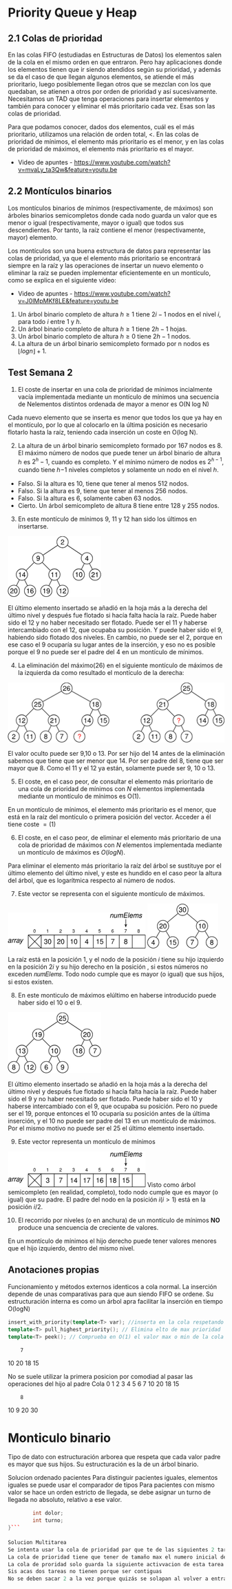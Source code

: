 # Priority Queue y Heap

## 2.1 Colas de prioridad
En las colas FIFO (estudiadas en Estructuras de Datos) los elementos salen de la cola en el mismo orden en que entraron. Pero hay aplicaciones donde los elementos tienen que ir siendo atendidos según su prioridad, y además se da el caso de que llegan algunos elementos, se atiende el más prioritario, luego posiblemente llegan otros que se mezclan con los que quedaban, se atienen a otros por orden de prioridad y así sucesivamente. Necesitamos un TAD que tenga operaciones para insertar elementos y también para conocer y eliminar el más prioritario cada vez. Esas son las colas de prioridad. 

Para que podamos conocer, dados dos elementos, cuál es el más prioritario, utilizamos una relación de orden total, <. En las colas de prioridad de mínimos, el elemento más prioritario es el menor, y en las colas de prioridad de máximos, el elemento más prioritario es el mayor.

- Video de apuntes - https://www.youtube.com/watch?v=mvaLy_ta3Qw&feature=youtu.be

## 2.2 Montículos binarios
Los montículos binarios de mínimos (respectivamente, de máximos) son árboles binarios semicompletos donde cada nodo guarda un valor que es menor o igual (respectivamente, mayor o igual) que todos sus descendientes. Por tanto, la raíz contiene el menor (respectivamente, mayor) elemento.

Los montículos son una buena estructura de datos para representar las colas de prioridad, ya que el elemento más prioritario se encontrará siempre en la raíz y las operaciones de insertar un nuevo elemento o eliminar la raíz se pueden implementar eficientemente en un montículo, como se explica en el siguiente vídeo:
- Video de apuntes - https://www.youtube.com/watch?v=J0lMpMKf8LE&feature=youtu.be

1. Un árbol binario completo de altura $h≥1$ tiene $2i−1$ nodos en el nivel $i$, para todo $i$ entre $1$ y $h$.
2. Un árbol binario completo de altura $h≥1$ tiene $2h−1$ hojas.
3. Un árbol binario completo de altura $h≥0$ tiene $2h−1$ nodos.
4. La altura de un árbol binario semicompleto formado por n nodos es $⌊log n⌋+1$.

## Test Semana 2
1. El coste de insertar en una cola de prioridad de mínimos incialmente vacía implementada mediante un montículo de mínimos una secuencia de Nelementos distintos ordenada de mayor a menor es O(N log N)

Cada nuevo elemento que se inserta es menor que todos los que ya hay en el montículo, por lo que al colocarlo en la última posición es necesario flotarlo hasta la raíz, teniendo cada inserción un coste en O(log N).

 2. La altura de un árbol binario semicompleto formado por 167 nodos es 8.
 El máximo número de nodos que puede tener un árbol binario de altura ℎ es $2^ℎ−1$, cuando es completo. Y el mínimo número de nodos es $2^{ℎ−1}$, cuando tiene ℎ−1 niveles completos y solamente un nodo en el nivel ℎ.

- Falso. Si la altura es 10, tiene que tener al menos 512 nodos.
- Falso. Si la altura es 9, tiene que tener al menos 256 nodos.
- Falso. Si la altura es 6, solamente caben 63 nodos.
- Cierto. Un árbol semicompleto de altura 8 tiene entre 128 y 255 nodos.

3. En este montículo de mínimos 9, 11 y 12 han sido los últimos en insertarse.

![alt text](.\Assets\TestMonticulos1.png)

El último elemento insertado se añadió en la hoja más a la derecha del último nivel y después fue flotado si hacía falta hacía la raíz. Puede haber sido el 12 y no haber necesitado ser flotado. Puede ser el 11 y haberse intercambiado con el 12, que ocupaba su posición. Y puede haber sido el 9, habiendo sido flotado dos niveles. En cambio, no puede ser el 2, porque en ese caso el 9 ocuparía su lugar antes de la inserción, y eso no es posible porque el 9 no puede ser el padre del 4 en un montículo de mínimos.

4. La eliminación del máximo(26) en el siguiente montículo de máximos de la izquierda da como resultado el montículo de la derecha:

![alt text](.\Assets\testMonticulos2.png)

El valor oculto puede ser 9,10 o 13. Por ser hijo del 14 antes de la eliminación sabemos que tiene que ser menor que 14. Por ser padre del 8, tiene que ser mayor que 8. Como el 11 y el 12 ya están, solamente puede ser 9, 10 o 13.

5.  El coste, en el caso peor, de consultar el elemento más prioritario de una cola de prioridad de mínimos con $N$ elementos implementada mediante un montículo de mínimos es O(1).

En un montículo de mínimos, el elemento más prioritario es el menor, que está en la raíz del montículo o primera posición del vector. Acceder a él tiene coste $=(1)$

6. El coste, en el caso peor, de eliminar el elemento más prioritario de una cola de prioridad de máximos con $N$ elementos implementada mediante un montículo de máximos es $O(log N)$.

Para eliminar el elemento más prioritario la raíz del árbol se sustituye por el último elemento del último nivel, y este es hundido en el caso peor la altura del árbol, que es logarítmica respecto al número de nodos.

7. Este vector se representa con el siguiente montículo de máximos.

![alt text](.\Assets\testMonticulos3.png)
![alt text](.\Assets\testMonticulos4.png)

La raíz está en la posición 1, y el nodo de la posición $i$ tiene su hijo izquierdo en la posición $2i$ y su hijo derecho en la posición , si estos números no exceden 𝑛𝑢𝑚𝐸𝑙𝑒𝑚𝑠. Todo nodo cumple que es mayor (o igual) que sus hijos, si estos existen.

8. En este monticulo de máximos elúltimo en haberse introducido puede haber sido el 10 o el 9.

![alt text](.\Assets\testMonticulos5.png)

El último elemento insertado se añadió en la hoja más a la derecha del último nivel y después fue flotado si hacía falta hacía la raíz. Puede haber sido el 9 y no haber necesitado ser flotado. Puede haber sido el 10 y haberse intercambiado con el 9, que ocupaba su posición. Pero no puede ser el 19, porque entonces el 10 ocuparía su posición antes de la última inserción, y el 10 no puede ser padre del 13 en un montículo de máximos. Por el mismo motivo no puede ser el 25 el último elemento insertado.

9. Este vector representa un montículo de mínimos

![alt text](.\Assets\testMonticulos6.png)
Visto como árbol semicompleto (en realidad, completo), todo nodo cumple que es mayor (o igual) que su padre. El padre del nodo en la posición $i(i>1)$ está en la posición $i/2$.

10. El recorrido por niveles (o en anchura) de un montículo de mínimos **NO** produce una sencuencia de creciente de valores.

 En un montículo de mínimos el hijo derecho puede tener valores menores que el hijo izquierdo, dentro del mismo nivel.

## Anotaciones propias

Funcionamiento y métodos externos identicos a cola normal.
La inserción depende de unas comparativas para que aun siendo FIFO se ordene.
Su estructuración interna es como un árbol apra facilitar la inserción en tiempo O(logN)
```c++
insert_with_priority(template<T> var); //inserta en la cola respetando un nivel de prioridad que puede ser por máximo o por mínimo
template<T> pull_highest_priority(); // Elimina elto de max prioridad
template<T> peek(); // Comprueba en O(1) el valor max o min de la cola
```

        7
10          20
18 15

No se suele utilizar la primera posicion por comodiad al pasar las operaciones del hijo al padre
Cola
0   1   2   3   4   5   6
    7   10  20  18  15

        8
10          9
20  30

# Monticulo binario
Tipo de dato con estructuración arborea que respeta que cada valor padre es mayor que sus hijos.
Su estructuración es la de un árbol binario.

Solucion ordenado pacientes
Para distinguir pacientes iguales, elementos iguales se puede usar el comparador de tipos
Para pacientes con mismo valor se hace un orden estricto de llegada, se debe asignar un turno de llegada no absoluto, relativo a ese valor.
```c++ Struct{
        int dolor;
        int turno;
}```

Solucion Multitarea
Se intenta usar la cola de prioridad par que te de las siguientes 2 tareas y eso no es uena idea
La cola de prioridad tiene que tener de tamaño max el numero inicial de repeticiones para evitr timelimit
La cola de proridad solo guarda la siguiente activvacion de esta tarea periodica
Sis acas dos tareas no tienen porque ser contiguas
No se deben sacar 2 a la vez porque quizás se solapan al volver a entrar
